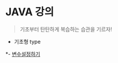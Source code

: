 # JAVA 강의
>기초부터 탄탄하게
>복습하는 습관을 기르자!

* 기초형 type

*- [변수설정하기][id]

[id]: <https://github.com/Wani1993/coding-practice/blob/a3c19e2b0f583a1c416abc6b4aba243382c04b53/0518/Add.java>






